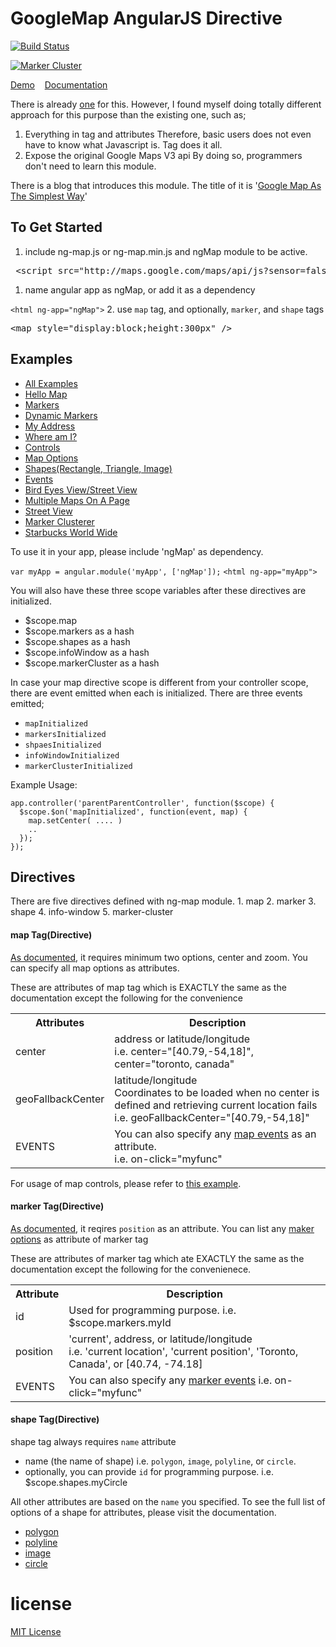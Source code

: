 GoogleMap AngularJS Directive
=============================

[![Build Status](https://travis-ci.org/allenhwkim/angularjs-google-maps.png?branch=master)](https://travis-ci.org/allenhwkim/angularjs-google-maps)

[![Marker Cluster](http://i.imgur.com/tVEUg88.png)](https://rawgithub.com/allenhwkim/angularjs-google-maps/master/build/index.html)

[Demo](https://rawgithub.com/allenhwkim/angularjs-google-maps/master/build/index.html) &nbsp; &nbsp;[Documentation](https://rawgithub.com/allenhwkim/angularjs-google-maps/master/build/docs/index.html)

There is already [one](https://github.com/nlaplante/angular-google-maps) for this. However, I found myself doing totally different approach for this purpose than the existing one, such as;

1. Everything in tag and attributes Therefore, basic users does not even have to know what Javascript is. Tag does it all.
2. Expose the original Google Maps V3 api By doing so, programmers don't need to learn this module.

There is a blog that introduces this module. The title of it is '[Google Map As The Simplest Way](http://allenhwkim.tumblr.com/post/70986888283/google-map-as-the-simplest-way)'

To Get Started
--------------

1. include ng-map.js or ng-map.min.js and ngMap module to be active.

<pre> &lt;script src="http://maps.google.com/maps/api/js?sensor=false">&lt;/script> &lt;script src="http://code.angularjs.org/1.2.5/angular.js">&lt;/script> &lt;script src="http://rawgit.com/allenhwkim/angularjs-google-maps/master/build/scripts/ng-map.min.js">&lt;/script> </pre>

1. name angular app as ngMap, or add it as a dependency

`<html ng-app="ngMap">` 2. use `map` tag, and optionally, `marker`, and `shape` tags

<pre>
&lt;map style="display:block;height:300px" />  
</pre>

Examples
--------

- [All Examples](https://rawgithub.com/allenhwkim/angularjs-google-maps/master/build/index.html)
- [Hello Map](https://rawgithub.com/allenhwkim/angularjs-google-maps/master/build/hello_map.html)
- [Markers](https://rawgithub.com/allenhwkim/angularjs-google-maps/master/build/marker.html)
- [Dynamic Markers](https://rawgithub.com/allenhwkim/angularjs-google-maps/master/build/dynamic_markers.html)
- [My Address](https://rawgithub.com/allenhwkim/angularjs-google-maps/master/build/marker_with_address.html)
- [Where am I?](https://rawgithub.com/allenhwkim/angularjs-google-maps/master/build/marker_with_current_position.html)
- [Controls](https://rawgithub.com/allenhwkim/angularjs-google-maps/master/build/map_control.html)
- [Map Options](https://rawgithub.com/allenhwkim/angularjs-google-maps/master/build/map_options.html)
- [Shapes(Rectangle, Triangle, Image)](https://rawgithub.com/allenhwkim/angularjs-google-maps/master/build/shape.html)
- [Events](https://rawgithub.com/allenhwkim/angularjs-google-maps/master/build/events.html)
- [Bird Eyes View/Street View](https://rawgithub.com/allenhwkim/angularjs-google-maps/master/build/bird_eyes_and_street_view.html)
- [Multiple Maps On A Page](https://rawgithub.com/allenhwkim/angularjs-google-maps/master/build/multiple_maps_on_a_page.html)
- [Street View](https://rawgithub.com/allenhwkim/angularjs-google-maps/master/build/street_view.html)
- [Marker Clusterer](https://rawgithub.com/allenhwkim/angularjs-google-maps/master/build/marker_clusterer.html)
- [Starbucks World Wide](https://rawgithub.com/allenhwkim/angularjs-google-maps/master/build/map_app.html)

To use it in your app, please include 'ngMap' as dependency.

`var myApp = angular.module('myApp', ['ngMap']);` `<html ng-app="myApp">`

You will also have these three scope variables after these directives are initialized.

- $scope.map
- $scope.markers as a hash
- $scope.shapes as a hash
- $scope.infoWindow as a hash
- $scope.markerCluster as a hash

In case your map directive scope is different from your controller scope, there are event emitted when each is initialized. There are three events emitted;

- `mapInitialized`
- `markersInitialized`
- `shpaesInitialized`
- `infoWindowInitialized`
- `markerClusterInitialized`

Example Usage:

```
app.controller('parentParentController', function($scope) {
  $scope.$on('mapInitialized', function(event, map) {
    map.setCenter( .... )
    ..
  });
});
```

Directives
----------

There are five directives defined with ng-map module. 1. map 2. marker 3. shape 4. info-window 5. marker-cluster

#### **map** Tag(Directive)

[As documented](https://developers.google.com/maps/documentation/javascript/reference#MapOptions), it requires minimum two options, center and zoom. You can specify all map options as attributes.

These are attributes of map tag which is EXACTLY the same as the documentation except the following for the convenience

<table>
<tr><th>Attributes<th>Description
<tr><td>center<td>address or latitude/longitude<br/>
                  i.e. center="[40.79,-54,18]", center="toronto, canada"
<tr><td>geoFallbackCenter<td>latitude/longitude<br/>
                   Coordinates to be loaded when no center is defined and retrieving current location fails<br/> 
                  i.e. geoFallbackCenter="[40.79,-54,18]"
<tr><td>EVENTS     <td> You can also specify any <a href="https://developers.google.com/maps/documentation/javascript/reference#Map">map events</a> as an attribute.  
   <br/> i.e. on-click="myfunc"
</table>

For usage of map controls, please refer to [this example](https://rawgithub.com/allenhwkim/angularjs-google-maps/master/build/map_control.html).

#### **marker** Tag(Directive)

[As documented](https://developers.google.com/maps/documentation/javascript/reference#Marker), it reqires `position` as an attribute. You can list any [maker options](https://developers.google.com/maps/documentation/javascript/reference#MarkerOptions) as attribute of marker tag

These are attributes of marker tag which ate EXACTLY the same as the documentation except the following for the convenienece.

<table>
<tr><th>Attribute<th>Description
  <tr><td> id <td> Used for programming purpose. i.e. $scope.markers.myId
  <tr><td> position   <td>
    'current', address, or latitude/longitude  <br/>
    i.e. 'current location', 'current position', 'Toronto, Canada', or [40.74, -74.18]
  <tr><td> EVENTS <td>
    You can also specify any <a href="https://developers.google.com/maps/documentation/javascript/reference#Marker">marker events</a>
    i.e. on-click="myfunc"
</table>

#### **shape** Tag(Directive)

shape tag always requires `name` attribute

- name (the name of shape) i.e. `polygon`, `image`, `polyline`, or `circle`.
- optionally, you can provide `id` for programming purpose. i.e. $scope.shapes.myCircle

All other attributes are based on the `name` you specified. To see the full list of options of a shape for attributes, please visit the documentation.

- [polygon](https://developers.google.com/maps/documentation/javascript/reference#PolygonOptions)
- [polyline](https://developers.google.com/maps/documentation/javascript/reference#PolylineOptions)
- [image](https://developers.google.com/maps/documentation/javascript/reference#GroundOverlayOptions)
- [circle](https://developers.google.com/maps/documentation/javascript/reference#CircleOptions)

license
=======

[MIT License](https://github.com/allenhwkim/angularjs-google-maps/blob/master/LICENSE)
